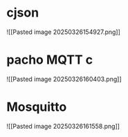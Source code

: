 
# cjson
![[Pasted image 20250326154927.png]]

# pacho MQTT c
![[Pasted image 20250326160403.png]]


# Mosquitto

![[Pasted image 20250326161558.png]]

